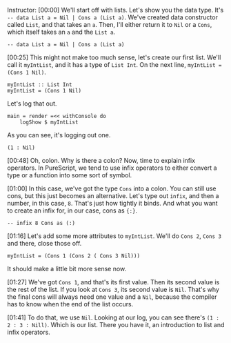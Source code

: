Instructor: [00:00] We'll start off with lists. Let's show you the data type. It's `-- data List a = Nil | Cons a (List a)`. We've created data constructor called `List`, and that takes an `a`. Then, I'll either return it to `Nil` or a `Cons`, which itself takes an `a` and the `List a`.

```
-- data List a = Nil | Cons a (List a)
```

[00:25] This might not make too much sense, let's create our first list. We'll call it `myIntList`, and it has a type of `List Int`. On the next line, `myIntList = (Cons 1 Nil)`. 

```
myIntList :: List Int
myIntList = (Cons 1 Nil)
```

Let's log that out. 

```
main = render =<< withConsole do 
    logShow $ myIntList 
```

As you can see, it's logging out one.

```
(1 : Nil)
```

[00:48] Oh, colon. Why is there a colon? Now, time to explain infix operators. In PureScript, we tend to use infix operators to either convert a type or a function into some sort of symbol.

[01:00] In this case, we've got the type `Cons` into a colon. You can still use cons, but this just becomes an alternative. Let's type out `infix`, and then a number, in this case, `8`. That's just how tightly it binds. And what you want to create an infix for, in our case, cons as `{:}`.

```
-- infix 8 Cons as (:)
```

[01:16] Let's add some more attributes to `myIntList`. We'll do `Cons 2`, `Cons 3` and there, close those off. 

```
myIntList = (Cons 1 (Cons 2 ( Cons 3 Nil)))
```

It should make a little bit more sense now.

[01:27] We've got `Cons 1`, and that's its first value. Then its second value is the rest of the list. If you look at `Cons 3`, its second value is `Nil`. That's why the final cons will always need one value and a `Nil`, because the compiler has to know when the end of the list occurs.

[01:41] To do that, we use `Nil`. Looking at our log, you can see there's `(1 : 2 : 3 : Nill)`. Which is our list. There you have it, an introduction to list and infix operators.